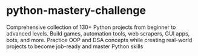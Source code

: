 # python-mastery-challenge
Comprehensive collection of 130+ Python projects from beginner to advanced levels. Build games, automation tools, web scrapers, GUI apps, bots, and more. Practice OOP and DSA concepts while creating real-world projects to become job-ready and master Python skills
